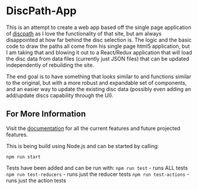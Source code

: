 # DiscPath-App

This is an attempt to create a web app based off the single page application of [discpath](http://discpath.haxor.fi/) as I love the functionality of that site, but am always disappointed at how far behind the disc selection is.  The logic and the basic code to draw the paths all come from his single page html5 application, but I am taking that and blowing it out to a React/Redux application that will load the disc data from data files (currently just JSON files) that can be updated independently of rebuilding the site.

The end goal is to have something that looks similar to and functions similar to the original, but with a more robust and expandable set of components, and an easier way to update the existing disc data (possibly even adding an add/update discs capability through the UI).

## For More Information
Visit the [documentation](https://discpath.readme.io/) for all the current features and future projected features.

This is being build using Node.js and can be started by calling:

`npm run start`

Tests have been added and can be run with:
`npm run test`  - runs ALL tests
`npm run test-reducers` - runs just the reducer tests
`npm run test-actions` - runs just the action tests
